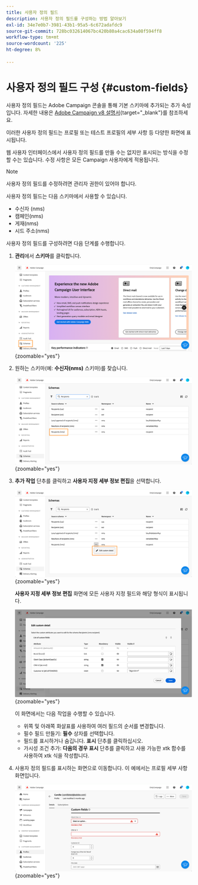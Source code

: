 ```yaml
---
title: 사용자 정의 필드
description: 사용자 정의 필드를 구성하는 방법 알아보기
exl-id: 34e7e0b7-3981-43b1-95a5-6c672adafdc9
source-git-commit: 728bc032614067bc420b80a4cac634a08f594ff8
workflow-type: tm+mt
source-wordcount: '225'
ht-degree: 8%

---
```


# 사용자 정의 필드 구성 {#custom-fields}

사용자 정의 필드는 Adobe Campaign 콘솔을 통해 기본 스키마에 추가되는 추가 속성입니다. 자세한 내용은 [Adobe Campaign v8 설명서](https://experienceleague.adobe.com/docs/campaign/campaign-v8/developer/shemas-forms/extend-schema.html){target="_blank"}를 참조하세요.

이러한 사용자 정의 필드는 프로필 또는 테스트 프로필의 세부 사항 등 다양한 화면에 표시됩니다.

웹 사용자 인터페이스에서 사용자 정의 필드를 만들 수는 없지만 표시되는 방식을 수정할 수는 있습니다. 수정 사항은 모든 Campaign 사용자에게 적용됩니다.

>[!NOTE]
>
>사용자 정의 필드를 수정하려면 관리자 권한이 있어야 합니다.

사용자 정의 필드는 다음 스키마에서 사용할 수 있습니다.

* 수신자 (nms)
* 캠페인(nms)
* 게재(nms)
* 시드 주소(nms)

사용자 정의 필드를 구성하려면 다음 단계를 수행합니다.

1. **관리**&#x200B;에서 **스키마**&#x200B;를 클릭합니다.

   ![](assets/custom-fields.png){zoomable="yes"}

1. 원하는 스키마(예: **수신자(nms)** 스키마)를 찾습니다.

   ![](assets/custom-fields2.png){zoomable="yes"}

1. **추가 작업** 단추를 클릭하고 **사용자 지정 세부 정보 편집**&#x200B;을 선택합니다.

   ![](assets/custom-fields3.png){zoomable="yes"}

   **사용자 지정 세부 정보 편집** 화면에 모든 사용자 지정 필드와 해당 형식이 표시됩니다.

   ![](assets/custom-fields4.png){zoomable="yes"}

   이 화면에서는 다음 작업을 수행할 수 있습니다.

   * 위쪽 및 아래쪽 화살표를 사용하여 여러 필드의 순서를 변경합니다.
   * 필수 필드 만들기: **필수** 상자를 선택합니다.
   * 필드를 표시하거나 숨깁니다. **표시** 단추를 클릭하십시오.
   * 가시성 조건 추가: **다음의 경우 표시** 단추를 클릭하고 사용 가능한 xtk 함수를 사용하여 xtk 식을 작성합니다.

1. 사용자 정의 필드를 표시하는 화면으로 이동합니다. 이 예에서는 프로필 세부 사항 화면입니다.

   ![](assets/custom-fields5.png){zoomable="yes"}
